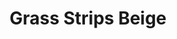 ---
layout: product
title: "Grass Strips Beige"
price: "700" 
desc: "Travnate podloge"
img_path: "/assets/img/MSC5847S.webp"
brand: "ModelScene"
available: true
special_offer: false
new: true
soon: false
cat: "080000"
subcat: "080300"
subsubcat: "0N/A"
sifra: "MSC5847S"
popular: false
---